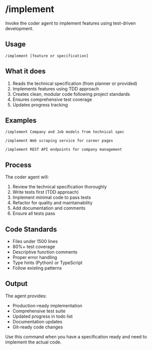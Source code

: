 # /implement

Invoke the coder agent to implement features using test-driven development.

## Usage

```
/implement [feature or specification]
```

## What it does

1. Reads the technical specification (from planner or provided)
2. Implements features using TDD approach
3. Creates clean, modular code following project standards
4. Ensures comprehensive test coverage
5. Updates progress tracking

## Examples

```
/implement Company and Job models from technical spec

/implement Web scraping service for career pages

/implement REST API endpoints for company management
```

## Process

The coder agent will:
1. Review the technical specification thoroughly
2. Write tests first (TDD approach)
3. Implement minimal code to pass tests
4. Refactor for quality and maintainability
5. Add documentation and comments
6. Ensure all tests pass

## Code Standards

- Files under 1500 lines
- 80%+ test coverage
- Descriptive function comments
- Proper error handling
- Type hints (Python) or TypeScript
- Follow existing patterns

## Output

The agent provides:
- Production-ready implementation
- Comprehensive test suite
- Updated progress in todo list
- Documentation updates
- Git-ready code changes

Use this command when you have a specification ready and need to implement the actual code.